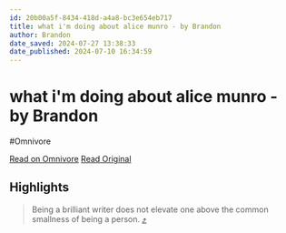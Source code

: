 ```yaml
---
id: 20b00a5f-8434-418d-a4a8-bc3e654eb717
title: what i'm doing about alice munro - by Brandon
author: Brandon
date_saved: 2024-07-27 13:38:33
date_published: 2024-07-10 16:34:59
---
```


# what i'm doing about alice munro - by Brandon
#Omnivore

[Read on Omnivore](https://omnivore.app/me/https-blgtylr-substack-com-p-what-im-doing-about-alice-munro-tri-190f545c737)
[Read Original](https://blgtylr.substack.com/p/what-im-doing-about-alice-munro?triedRedirect=true)

## Highlights

> Being a brilliant writer does not elevate one above the common smallness of being a person. [⤴️](https://omnivore.app/me/https-blgtylr-substack-com-p-what-im-doing-about-alice-munro-tri-190f545c737#714003b6-ac4e-43c1-8860-fbc3d6a32d77) 

